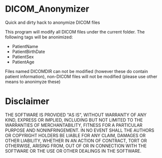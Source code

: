 # DICOM_Anonymizer
Quick and dirty hack to anonymize DICOM files

This program will modify all DICOM files under the current folder.
The following tags will be anonimized:
- PatientName
- PatientBirthDate
- PatientSex
- PatientAge

Files named DICOMDIR can not be modified (however these do contain patient information), non-DICOM files will not be modified (please use other means to anonimyze these)

# Disclaimer
THE SOFTWARE IS PROVIDED "AS IS", WITHOUT WARRANTY OF ANY KIND, EXPRESS OR 
IMPLIED, INCLUDING BUT NOT LIMITED TO THE WARRANTIES OF MERCHANTABILITY, 
FITNESS FOR A PARTICULAR PURPOSE AND NONINFRINGEMENT. IN NO EVENT SHALL THE 
AUTHORS OR COPYRIGHT HOLDERS BE LIABLE FOR ANY CLAIM, DAMAGES OR OTHER 
LIABILITY, WHETHER IN AN ACTION OF CONTRACT, TORT OR OTHERWISE, ARISING FROM, 
OUT OF OR IN CONNECTION WITH THE SOFTWARE OR THE USE OR OTHER DEALINGS IN 
THE SOFTWARE. 
